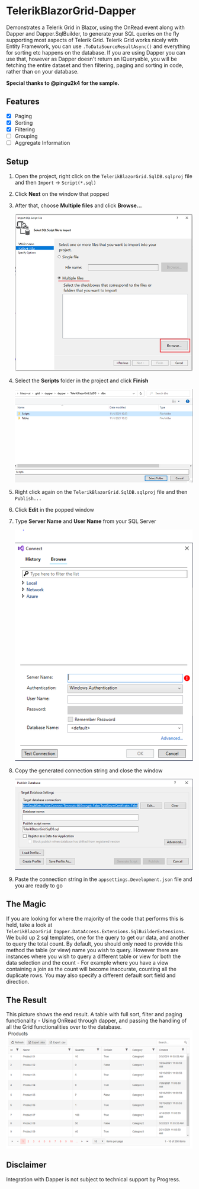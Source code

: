 # TelerikBlazorGrid-Dapper

Demonstrates a Telerik Grid in Blazor, using the OnRead event along with Dapper and Dapper.SqlBuilder, to generate your SQL queries on the fly supporting most aspects of Telerik Grid.
Telerik Grid works nicely with Entity Framework, you can use `.ToDataSourceResultAsync()` and everything for sorting etc happens on the database. If you are using Dapper you can use that, however as Dapper doesn't return an IQueryable, you will be fetching the entire dataset and then filtering, paging and sorting in code, rather than on your database.

**Special thanks to @pingu2k4 for the sample.**

## Features
- [x] Paging
- [x] Sorting
- [x] Filtering
- [ ] Grouping
- [ ] Aggregate Information

## Setup
1. Open the project, right click on the `TelerikBlazorGrid.SqlDB.sqlproj` file and then `Import` -> `Script(*.sql)`
2. Click **Next** on the window that popped
3. After that, choose **Multiple files** and click **Browse...**

    ![third step screenshot](images/third-step.png)
4. Select the **Scripts** folder in the project and click **Finish**

    ![fourth step screenshot](images/fourth-step.png)
5. Right click again on the `TelerikBlazorGrid.SqlDB.sqlproj` file and then `Publish...`
6. Click **Edit** in the popped window
7. Type **Server Name** and **User Name** from your SQL Server

    ![seventh step screenshot](images/seventh-step.png)
8. Copy the generated connection string and close the window

    ![eighth step screenshot](images/eighth-step.png)
9. Paste the connection string in the `appsettings.Development.json` file and you are ready to go

## The Magic
If you are looking for where the majority of the code that performs this is held, take a look at `TelerikBlazorGrid_Dapper.DataAccess.Extensions.SqlBuilderExtensions`. We build up 2 sql templates, one for the query to get our data, and another to query the total count.
By default, you should only need to provide this method the table (or view) name you wish to query. However there are instances where you wish to query a different table or view for both the data selection and the count - For example where you have a view containing a join as the count will become inaccurate, counting all the duplicate rows.
You may also specify a different default sort field and direction.

## The Result
This picture shows the end result. A table with full sort, filter and paging functionality - Using OnRead through dapper, and passing the handling of all the Grid functionalities over to the database.
![dapper grid](images/dapper-grid.png)

## Disclaimer
Integration with Dapper is not subject to technical support by Progress.

